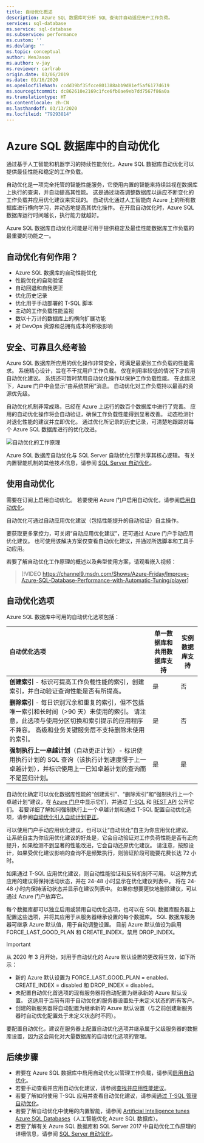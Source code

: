 ```yaml
---
title: 自动优化概述
description: Azure SQL 数据库可分析 SQL 查询并自动适应用户工作负荷。
services: sql-database
ms.service: sql-database
ms.subservice: performance
ms.custom: ''
ms.devlang: ''
ms.topic: conceptual
author: WenJason
ms.author: v-jay
ms.reviewer: carlrab
origin.date: 03/06/2019
ms.date: 03/16/2020
ms.openlocfilehash: ccdd39bf35fcce801388abb9d81ef5af6177d619
ms.sourcegitcommit: dc862610e2169c1fce6fb0ae9eb7dd7567f86a0a
ms.translationtype: HT
ms.contentlocale: zh-CN
ms.lasthandoff: 03/13/2020
ms.locfileid: "79293814"
---
```

# <a name="automatic-tuning-in-azure-sql-database"></a>Azure SQL 数据库中的自动优化

通过基于人工智能和机器学习的持续性能优化，Azure SQL 数据库自动优化可以提供最佳性能和稳定的工作负载。

自动优化是一项完全托管的智能性能服务，它使用内置的智能来持续监视在数据库上执行的查询，并自动提高其性能。 这是通过动态调整数据库以适应不断变化的工作负载并应用优化建议来实现的。 自动优化通过人工智能向 Azure 上的所有数据库进行横向学习，并动态地提高其优化操作。 在开启自动优化时，Azure SQL 数据库运行时间越长，执行能力就越好。

Azure SQL 数据库自动优化可能是可用于提供稳定及最佳性能数据库工作负载的最重要的功能之一。

## <a name="what-can-automatic-tuning-do-for-you"></a>自动优化有何作用？

- Azure SQL 数据库的自动性能优化
- 性能优化的自动验证
- 自动回退和自我更正
- 优化历史记录
- 优化用于手动部署的 T-SQL 脚本
- 主动的工作负载性能监视
- 数以十万计的数据库上的横向扩展功能
- 对 DevOps 资源和总拥有成本的积极影响

## <a name="safe-reliable-and-proven"></a>安全、可靠且久经考验

Azure SQL 数据库所应用的优化操作非常安全，可满足最紧张工作负载的性能需求。 系统精心设计，旨在不干扰用户工作负载。 仅在利用率较低的情况下才应用自动优化建议。 系统还可暂时禁用自动优化操作以保护工作负载性能。 在此情况下，Azure 门户中会显示“由系统禁用”消息。 自动优化对工作负载持以最高的资源优先级。

自动优化机制非常成熟，已经在 Azure 上运行的数百个数据库中进行了完善。 应用的自动优化操作将会自动验证，确保工作负载性能得到显著改善。 动态检测针对退化性能的建议并立即优化。 通过优化所记录的历史记录，可清楚地跟踪对每个 Azure SQL 数据库进行的优化改进。 

![自动优化的工作原理](./media/sql-database-automatic-tuning/how-does-automatic-tuning-work.png)

Azure SQL 数据库自动优化与 SQL Server 自动优化引擎共享其核心逻辑。 有关内置智能机制的其他技术信息，请参阅 [SQL Server 自动优化](https://docs.microsoft.com/sql/relational-databases/automatic-tuning/automatic-tuning)。

## <a name="use-automatic-tuning"></a>使用自动优化

需要在订阅上启用自动优化。 若要使用 Azure 门户启用自动优化，请参阅[启用自动优化](sql-database-automatic-tuning-enable.md)。

自动优化可通过自动应用优化建议（包括性能提升的自动验证）自主操作。 

要获取更多掌控力，可关闭“自动应用优化建议”，还可通过 Azure 门户手动应用优化建议。 也可使用该解决方案仅查看自动优化建议，并通过所选脚本和工具手动应用。 

若要了解自动优化工作原理的概述以及典型使用方案，请观看嵌入视频：


> [!VIDEO https://channel9.msdn.com/Shows/Azure-Friday/Improve-Azure-SQL-Database-Performance-with-Automatic-Tuning/player]
>

## <a name="automatic-tuning-options"></a>自动优化选项

Azure SQL 数据库中可用的自动优化选项包括：

| 自动优化选项 | 单一数据库和共用数据库支持 | 实例数据库支持 |
| :----------------------------- | ----- | ----- |
| **创建索引** - 标识可提高工作负载性能的索引，创建索引，并自动验证查询性能是否有所提高。 | 是 | 否 | 
| **删除索引** - 每日识别冗余和重复的索引，但不包括唯一索引和长时间（>90 天）未使用的索引。 请注意，此选项与使用分区切换和索引提示的应用程序不兼容。 高级和业务关键服务层不支持删除未使用的索引。 | 是 | 否 |
| **强制执行上一卓越计划**（自动更正计划）- 标识使用执行计划的 SQL 查询（该执行计划速度慢于上一卓越计划），并标识使用上一已知卓越计划的查询而不是回归计划。 | 是 | 是 |

自动优化确定可以优化数据库性能的“创建索引”、“删除索引”和“强制执行上一个卓越计划”建议，在 [Azure 门户](sql-database-advisor-portal.md)中显示它们，并通过 [T-SQL](https://docs.microsoft.com/sql/t-sql/statements/alter-database-transact-sql-set-options?view=azuresqldb-current) 和 [REST API](https://docs.microsoft.com/rest/api/sql/serverautomatictuning) 公开它们。    若要详细了解如何强制执行上一个卓越计划和通过 T-SQL 配置自动优化选项，请参阅[自动优化引入自动计划更正](https://azure.microsoft.com/blog/automatic-tuning-introduces-automatic-plan-correction-and-t-sql-management/)。

可以使用门户手动应用优化建议，也可以让“自动优化”自主为你应用优化建议。 让系统自主为你应用优化建议的好处是，它会自动验证对工作负荷性能是否有正向提升，如果检测不到显著的性能改进，它会自动还原优化建议。 请注意，按照设计，如果受优化建议影响的查询不是频繁执行，则验证阶段可能要花费长达 72 小时。

如果通过 T-SQL 应用优化建议，则自动性能验证和反转机制不可用。 以这种方式应用的建议将保持活动状态，并在 24-48 小时显示在优化建议列表中。 将在 24-48 小时内保持活动状态并显示在建议列表中。 如果你想要更快地删除建议，可以通过 Azure 门户放弃它。

每个数据库都可以独立启用或禁用自动优化选项，也可以在 SQL 数据库服务器上配置这些选项，并将其应用于从服务器继承设置的每个数据库。 SQL 数据库服务器可继承 Azure 默认值，用于自动调整设置。 目前 Azure 默认值设为启用 FORCE_LAST_GOOD_PLAN 和 CREATE_INDEX，禁用 DROP_INDEX。

> [!IMPORTANT]
> 从 2020 年 3 月开始，对用于自动优化的 Azure 默认设置的更改将生效，如下所示：
> - 新的 Azure 默认设置为 FORCE_LAST_GOOD_PLAN = enabled、CREATE_INDEX = disabled 和 DROP_INDEX = disabled。
> - 未配置自动优化首选项的现有服务器将自动配置为继承新的 Azure 默认设置。 这适用于当前有用于自动优化的服务器设置处于未定义状态的所有客户。
> - 创建的新服务器将自动配置为继承新的 Azure 默认设置（与之前创建新服务器时自动优化配置处于未定义状态时不同）。
>

要配置自动优化，建议在服务器上配置自动优化选项并继承属于父级服务器的数据库设置，因为这会简化对大量数据库的自动优化选项的管理。

## <a name="next-steps"></a>后续步骤

- 若要在 Azure SQL 数据库中启用自动优化以管理工作负载，请参阅[启用自动优化](sql-database-automatic-tuning-enable.md)。
- 若要手动查看并应用自动优化建议，请参阅[查找并应用性能建议](sql-database-advisor-portal.md)。
- 若要了解如何使用 T-SQL 应用并查看自动优化建议，请参阅[通过 T-SQL 管理自动优化](https://azure.microsoft.com/blog/automatic-tuning-introduces-automatic-plan-correction-and-t-sql-management/)。
- 若要了解自动优化中使用的内置智能，请参阅 [Artificial Intelligence tunes Azure SQL Databases](https://azure.microsoft.com/blog/artificial-intelligence-tunes-azure-sql-databases/)（人工智能优化 Azure SQL 数据库）。
- 若要了解有关 Azure SQL 数据库和 SQL Server 2017 中自动优化工作原理的详细信息，请参阅 [SQL Server 自动优化](https://docs.microsoft.com/sql/relational-databases/automatic-tuning/automatic-tuning)。
